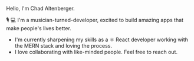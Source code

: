 

Hello, I'm Chad Altenberger.

🎙️ 💻  I'm a musician-turned-developer, excited to build amazing apps that make people's lives better.

* I'm currently sharpening my skills as a ⚛️ React developer working with the MERN stack and loving the process.
* I love collaborating with like-minded people. Feel free to reach out.
